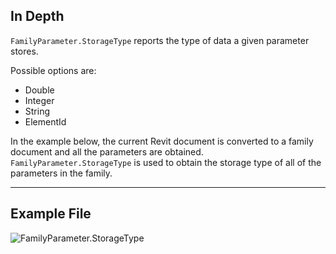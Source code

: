 ## In Depth
`FamilyParameter.StorageType` reports the type of data a given parameter stores.

Possible options are:
- Double
- Integer
- String
- ElementId

In the example below, the current Revit document is converted to a family document and all the parameters are obtained. `FamilyParameter.StorageType` is used to obtain the storage type of all of the parameters in the family.
___
## Example File

![FamilyParameter.StorageType](./Revit.Elements.FamilyParameter.StorageType_img.jpg)
